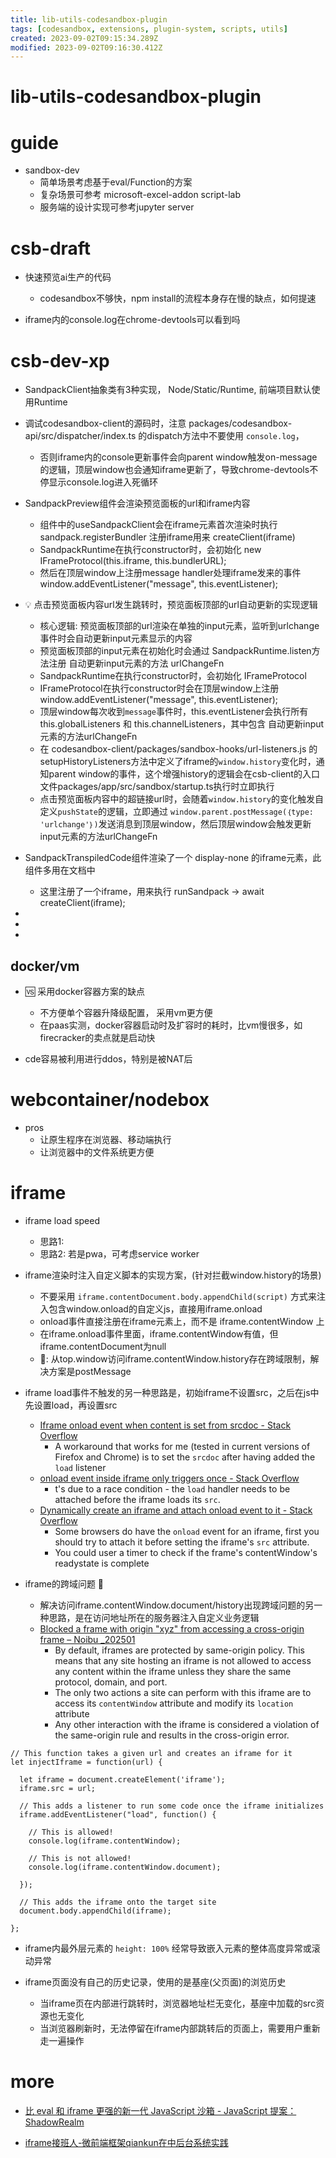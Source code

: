 ```yaml
---
title: lib-utils-codesandbox-plugin
tags: [codesandbox, extensions, plugin-system, scripts, utils]
created: 2023-09-02T09:15:34.289Z
modified: 2023-09-02T09:16:30.412Z
---
```


# lib-utils-codesandbox-plugin

# guide

- sandbox-dev
  - 简单场景考虑基于eval/Function的方案
  - 复杂场景可参考 microsoft-excel-addon script-lab
  - 服务端的设计实现可参考jupyter server
# csb-draft
- 快速预览ai生产的代码
  - codesandbox不够快，npm install的流程本身存在慢的缺点，如何提速

- iframe内的console.log在chrome-devtools可以看到吗
# csb-dev-xp
- SandpackClient抽象类有3种实现， Node/Static/Runtime, 前端项目默认使用Runtime

- 调试codesandbox-client的源码时，注意 packages/codesandbox-api/src/dispatcher/index.ts 的dispatch方法中不要使用 `console.log`，
  - 否则iframe内的console更新事件会向parent window触发on-message的逻辑，顶层window也会通知iframe更新了，导致chrome-devtools不停显示console.log进入死循环

- SandpackPreview组件会渲染预览面板的url和iframe内容
  - 组件中的useSandpackClient会在iframe元素首次渲染时执行sandpack.registerBundler 注册iframe用来 createClient(iframe)
  - SandpackRuntime在执行constructor时，会初始化 new IFrameProtocol(this.iframe, this.bundlerURL); 
  - 然后在顶层window上注册message handler处理iframe发来的事件 window.addEventListener("message", this.eventListener); 

- 💡 点击预览面板内容url发生跳转时，预览面板顶部的url自动更新的实现逻辑
  - 核心逻辑: 预览面板顶部的url渲染在单独的input元素，监听到urlchange事件时会自动更新input元素显示的内容
  - 预览面板顶部的input元素在初始化时会通过 SandpackRuntime.listen方法注册 自动更新input元素的方法 urlChangeFn
  - SandpackRuntime在执行constructor时，会初始化 IFrameProtocol
  - IFrameProtocol在执行constructor时会在顶层window上注册 window.addEventListener("message", this.eventListener); 
  - 顶层window每次收到`message`事件时，this.eventListener会执行所有 this.globalListeners 和 this.channelListeners，其中包含 自动更新input元素的方法urlChangeFn
  - 在 codesandbox-client/packages/sandbox-hooks/url-listeners.js 的setupHistoryListeners方法中定义了iframe的`window.history`变化时，通知parent window的事件，这个增强history的逻辑会在csb-client的入口文件packages/app/src/sandbox/startup.ts执行时立即执行
  - 点击预览面板内容中的超链接url时，会随着`window.history`的变化触发自定义`pushState`的逻辑，立即通过 `window.parent.postMessage(｛type: 'urlchange'｝)`发送消息到顶层window，然后顶层window会触发更新input元素的方法urlChangeFn

- SandpackTranspiledCode组件渲染了一个 display-none 的iframe元素，此组件多用在文档中
  - 这里注册了一个iframe，用来执行 runSandpack -> await createClient(iframe); 

- 
- 
- 

## docker/vm

- 🆚 采用docker容器方案的缺点
  - 不方便单个容器升降级配置， 采用vm更方便
  - 在paas实测，docker容器启动时及扩容时的耗时，比vm慢很多，如firecracker的卖点就是启动快

- cde容易被利用进行ddos，特别是被NAT后
# webcontainer/nodebox
- pros
  - 让原生程序在浏览器、移动端执行
  - 让浏览器中的文件系统更方便
# iframe
- iframe load speed
  - 思路1: 
  - 思路2: 若是pwa，可考虑service worker

- iframe渲染时注入自定义脚本的实现方案，(针对拦截window.history的场景)
  - 不要采用 `iframe.contentDocument.body.appendChild(script)` 方式来注入包含window.onload的自定义js，直接用iframe.onload
  - onload事件直接注册在iframe元素上，而不是 iframe.contentWindow 上
  - 在iframe.onload事件里面，iframe.contentWindow有值，但iframe.contentDocument为null
  - 🤔: 从top.window访问iframe.contentWindow.history存在跨域限制，解决方案是postMessage
- iframe load事件不触发的另一种思路是，初始iframe不设置src，之后在js中先设置load，再设置src
  - [Iframe onload event when content is set from srcdoc - Stack Overflow](https://stackoverflow.com/questions/62087163/iframe-onload-event-when-content-is-set-from-srcdoc)
    - A workaround that works for me (tested in current versions of Firefox and Chrome) is to set the `srcdoc` after having added the `load` listener
  - [onload event inside iframe only triggers once - Stack Overflow](https://stackoverflow.com/questions/27962471/onload-event-inside-iframe-only-triggers-once)
    - t's due to a race condition - the `load` handler needs to be attached before the iframe loads its `src`.
  - [Dynamically create an iframe and attach onload event to it - Stack Overflow](https://stackoverflow.com/questions/6183737/dynamically-create-an-iframe-and-attach-onload-event-to-it)
    - Some browsers do have the `onload` event for an iframe, first you should try to attach it before setting the iframe's `src` attribute.
    - You could user a timer to check if the frame's contentWindow's readystate is complete

- iframe的跨域问题 🐛
  - 解决访问iframe.contentWindow.document/history出现跨域问题的另一种思路，是在访问地址所在的服务器注入自定义业务逻辑
  - [Blocked a frame with origin "xyz" from accessing a cross-origin frame – Noibu _202501](https://help.noibu.com/hc/en-us/articles/4413414445069-Blocked-a-frame-with-origin-xyz-from-accessing-a-cross-origin-frame)
    - By default, iframes are protected by same-origin policy. This means that any site hosting an iframe is not allowed to access any content within the iframe unless they share the same protocol, domain, and port.
    - The only two actions a site can perform with this iframe are to access its `contentWindow` attribute and modify its `location` attribute
    - Any other interaction with the iframe is considered a violation of the same-origin rule and results in the cross-origin error.

```JS
// This function takes a given url and creates an iframe for it 
let injectIframe = function(url) {

  let iframe = document.createElement('iframe');
  iframe.src = url;

  // This adds a listener to run some code once the iframe initializes
  iframe.addEventListener("load", function() {

    // This is allowed! 
    console.log(iframe.contentWindow);

    // This is not allowed!
    console.log(iframe.contentWindow.document);

  });

  // This adds the iframe onto the target site
  document.body.appendChild(iframe);

};
```

- iframe内最外层元素的 `height: 100%` 经常导致嵌入元素的整体高度异常或滚动异常

- iframe页面没有自己的历史记录，使用的是基座(父页面)的浏览历史
  - 当iframe页在内部进行跳转时，浏览器地址栏无变化，基座中加载的src资源也无变化
  - 当浏览器刷新时，无法停留在iframe内部跳转后的页面上，需要用户重新走一遍操作
# more
- [比 eval 和 iframe 更强的新一代 JavaScript 沙箱 - JavaScript 提案：ShadowRealm](https://zhuanlan.zhihu.com/p/549547458)

- [iframe接班人-微前端框架qiankun在中后台系统实践](https://zhuanlan.zhihu.com/p/259209543)
